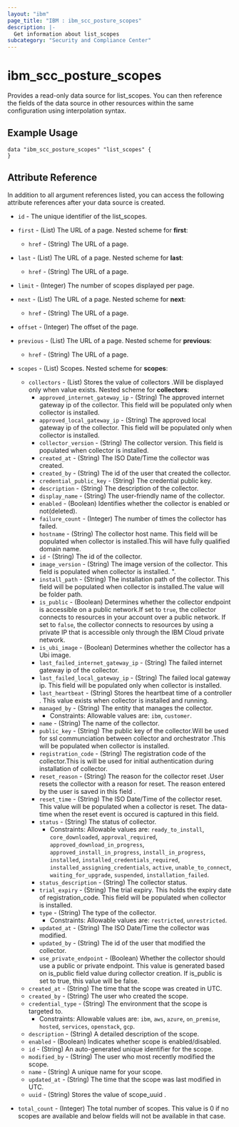 ```yaml
---
layout: "ibm"
page_title: "IBM : ibm_scc_posture_scopes"
description: |-
  Get information about list_scopes
subcategory: "Security and Compliance Center"
---
```


# ibm_scc_posture_scopes

Provides a read-only data source for list_scopes. You can then reference the fields of the data source in other resources within the same configuration using interpolation syntax.

## Example Usage

```hcl
data "ibm_scc_posture_scopes" "list_scopes" {
}
```


## Attribute Reference

In addition to all argument references listed, you can access the following attribute references after your data source is created.

* `id` - The unique identifier of the list_scopes.
* `first` - (List) The URL of a page.
Nested scheme for **first**:
	* `href` - (String) The URL of a page.

* `last` - (List) The URL of a page.
Nested scheme for **last**:
	* `href` - (String) The URL of a page.

* `limit` - (Integer) The number of scopes displayed per page.

* `next` - (List) The URL of a page.
Nested scheme for **next**:
	* `href` - (String) The URL of a page.

* `offset` - (Integer) The offset of the page.

* `previous` - (List) The URL of a page.
Nested scheme for **previous**:
	* `href` - (String) The URL of a page.

* `scopes` - (List) Scopes.
Nested scheme for **scopes**:
	* `collectors` - (List) Stores the value of collectors .Will be displayed only when value exists.
	Nested scheme for **collectors**:
		* `approved_internet_gateway_ip` - (String) The approved internet gateway ip of the collector. This field will be populated only when collector is installed.
		* `approved_local_gateway_ip` - (String) The approved local gateway ip of the collector. This field will be populated only when collector is installed.
		* `collector_version` - (String) The collector version. This field is populated when collector is installed.
		* `created_at` - (String) The ISO Date/Time the collector was created.
		* `created_by` - (String) The id of the user that created the collector.
		* `credential_public_key` - (String) The credential public key.
		* `description` - (String) The description of the collector.
		* `display_name` - (String) The user-friendly name of the collector.
		* `enabled` - (Boolean) Identifies whether the collector is enabled or not(deleted).
		* `failure_count` - (Integer) The number of times the collector has failed.
		* `hostname` - (String) The collector host name. This field will be populated when collector is installed.This will have fully qualified domain name.
		* `id` - (String) The id of the collector.
		* `image_version` - (String) The image version of the collector. This field is populated when collector is installed. ".
		* `install_path` - (String) The installation path of the collector. This field will be populated when collector is installed.The value will be folder path.
		* `is_public` - (Boolean) Determines whether the collector endpoint is accessible on a public network.If set to `true`, the collector connects to resources in your account over a public network. If set to `false`, the collector connects to resources by using a private IP that is accessible only through the IBM Cloud private network.
		* `is_ubi_image` - (Boolean) Determines whether the collector has a Ubi image.
		* `last_failed_internet_gateway_ip` - (String) The failed internet gateway ip of the collector.
		* `last_failed_local_gateway_ip` - (String) The failed local gateway ip. This field will be populated only when collector is installed.
		* `last_heartbeat` - (String) Stores the heartbeat time of a controller . This value exists when collector is installed and running.
		* `managed_by` - (String) The entity that manages the collector.
		  * Constraints: Allowable values are: `ibm`, `customer`.
		* `name` - (String) The name of the collector.
		* `public_key` - (String) The public key of the collector.Will be used for ssl communciation between collector and orchestrator .This will be populated when collector is installed.
		* `registration_code` - (String) The registration code of the collector.This is will be used for initial authentication during installation of collector.
		* `reset_reason` - (String) The reason for the collector reset .User resets the collector with a reason for reset. The reason entered by the user is saved in this field .
		* `reset_time` - (String) The ISO Date/Time of the collector reset. This value will be populated when a collector is reset. The data-time when the reset event is occured is captured in this field.
		* `status` - (String) The status of collector.
		  * Constraints: Allowable values are: `ready_to_install`, `core_downloaded`, `approval_required`, `approved_download_in_progress`, `approved_install_in_progress`, `install_in_progress`, `installed`, `installed_credentials_required`, `installed_assigning_credentials`, `active`, `unable_to_connect`, `waiting_for_upgrade`, `suspended`, `installation_failed`.
		* `status_description` - (String) The collector status.
		* `trial_expiry` - (String) The trial expiry. This holds the expiry date of registration_code. This field will be populated when collector is installed.
		* `type` - (String) The type of the collector.
		  * Constraints: Allowable values are: `restricted`, `unrestricted`.
		* `updated_at` - (String) The ISO Date/Time the collector was modified.
		* `updated_by` - (String) The id of the user that modified the collector.
		* `use_private_endpoint` - (Boolean) Whether the collector should use a public or private endpoint. This value is generated based on is_public field value during collector creation. If is_public is set to true, this value will be false.
	* `created_at` - (String) The time that the scope was created in UTC.
	* `created_by` - (String) The user who created the scope.
	* `credential_type` - (String) The environment that the scope is targeted to.
	  * Constraints: Allowable values are: `ibm`, `aws`, `azure`, `on_premise`, `hosted`, `services`, `openstack`, `gcp`.
	* `description` - (String) A detailed description of the scope.
	* `enabled` - (Boolean) Indicates whether scope is enabled/disabled.
	* `id` - (String) An auto-generated unique identifier for the scope.
	* `modified_by` - (String) The user who most recently modified the scope.
	* `name` - (String) A unique name for your scope.
	* `updated_at` - (String) The time that the scope was last modified in UTC.
	* `uuid` - (String) Stores the value of scope_uuid .

* `total_count` - (Integer) The total number of scopes. This value is 0 if no scopes are available and below fields will not be available in that case.

